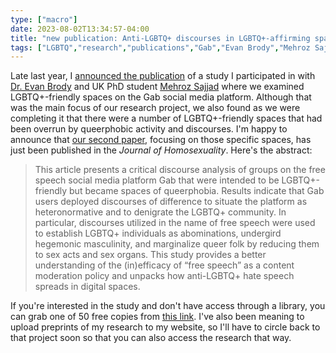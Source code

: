 ```yaml
---
type: ["macro"]
date: 2023-08-02T13:34:57-04:00
title: "new publication: Anti-LGBTQ+ discourses in LGBTQ+-affirming spaces on Gab Social"
tags: ["LGBTQ","research","publications","Gab","Evan Brody","Mehroz Sajjad","queerphobia"]
---
```


Late last year, I [announced the publication](https://spencergreenhalgh.com/work/new-publication-gayservatives-on-gab/) of a study I participated in with [Dr. Evan Brody](https://www.linkedin.com/in/evan-brody-ph-d-8b754a281) and UK PhD student [Mehroz Sajjad](https://comm.uky.edu/people/sajjad) where we examined LGBTQ+-friendly spaces on the Gab social media platform. Although that was the main focus of our research project, we also found as we were completing it that there were a number of LGBTQ+-friendly spaces that had been overrun by queerphobic activity and discourses. I'm happy to announce that [our second paper](https://www.tandfonline.com/doi/full/10.1080/00918369.2023.2218959), focusing on those specific spaces, has just been published in the *Journal of Homosexuality*. Here's the abstract:

> This article presents a critical discourse analysis of groups on the free speech social media platform Gab that were intended to be LGBTQ+-friendly but became spaces of queerphobia. Results indicate that Gab users deployed discourses of difference to situate the platform as heteronormative and to denigrate the LGBTQ+ community. In particular, discourses utilized in the name of free speech were used to establish LGBTQ+ individuals as abominations, undergird hegemonic masculinity, and marginalize queer folk by reducing them to sex acts and sex organs. This study provides a better understanding of the (in)efficacy of “free speech” as a content moderation policy and unpacks how anti-LGBTQ+ hate speech spreads in digital spaces.

If you're interested in the study and don't have access through a library, you can grab one of 50 free copies from [this link](https://www.tandfonline.com/eprint/CVRJCDNV6RMBPQFMFSTG/full?target=10.1080/00918369.2023.2218959). I've also been meaning to upload preprints of my research to my website, so I'll have to circle back to that project soon so that you can also access the research that way.
